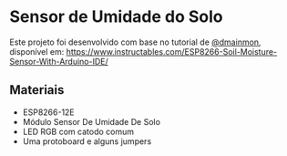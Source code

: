 # Sensor de Umidade do Solo

Este projeto foi desenvolvido com base no tutorial de [@dmainmon](https://github.com/dmainmon), disponível em:
<https://www.instructables.com/ESP8266-Soil-Moisture-Sensor-With-Arduino-IDE/>

## Materiais
- ESP8266-12E
- Módulo Sensor De Umidade De Solo
- LED RGB com catodo comum
- Uma protoboard e alguns jumpers